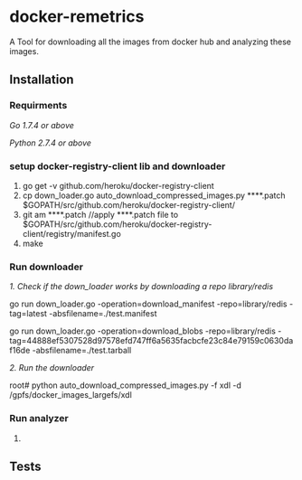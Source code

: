 # docker-remetrics
A Tool for downloading all the images from docker hub and analyzing these images.

## Installation
### Requirments 
*Go 1.7.4 or above*

*Python 2.7.4 or above*

### setup docker-registry-client lib and downloader
1. go get -v github.com/heroku/docker-registry-client
2. cp down_loader.go auto_download_compressed_images.py ****.patch $GOPATH/src/github.com/heroku/docker-registry-client/
3. git am ****.patch //apply ****.patch file to $GOPATH/src/github.com/heroku/docker-registry-client/registry/manifest.go   
4. make
### Run downloader
*1. Check if the down_loader works by downloading a repo library/redis*

go run down_loader.go -operation=download_manifest -repo=library/redis -tag=latest -absfilename=./test.manifest

go run down_loader.go -operation=download_blobs -repo=library/redis 
-tag=44888ef5307528d97578efd747ff6a5635facbcfe23c84e79159c0630daf16de  -absfilename=./test.tarball

*2. Run the downloader*

root# python auto_download_compressed_images.py -f xdl -d /gpfs/docker_images_largefs/xdl

### Run analyzer
1. 

## Tests

